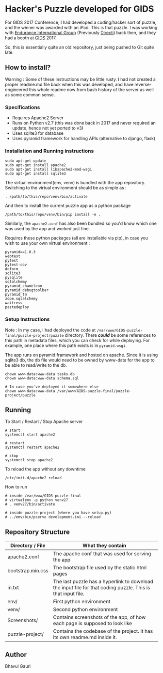 # Hacker's Puzzle developed for GIDS

For GIDS 2017 Conference, I had developed a coding/hacker sort of puzzle, and the winner was awarded with an iPad. This is that puzzle.
I was working with [Endurance International Group](https://www.endurance.com/) (Previously [Directi](https://www.directi.com/)) back then, and they had a booth at [GIDS](https://www.developermarch.com/developersummit/) 2017.

So, this is essentially quite an old repository, just being pushed to Git quite late.

## How to install?

Warning : Some of these instructions may be little rusty. I had not created a proper readme.md file back when this was developed, and have reverse-engineered this whole readme now from bash history of the server as well as some common sense. 

### Specifications

* Requires Apache2 Server
* Runs on Python v2.7 (this was done back in 2017 and never required an update, hence not yet ported to v3)
* Uses sqlite3 for database
* Uses pyramid framework for handling APIs (alternative to django, flask)

### Installation and Running instructions

```shell
sudo apt-get update
sudo apt-get install apache2
sudo apt-get install libapache2-mod-wsgi
sudo apt-get install sqlite3
```

The virtual environment(env, venv) is bundled with the app repository. Switching to the virtual environment should be as simple as : 

```shell
. /path/to/this/repo/venv/bin/activate
```

And then to install the current puzzle app as a python package

```shell
/path/to/this/repo/venv/bin/pip install -e .
```

Similarly, the `apache2.conf` has also been bundled so you'd know which one was used by the app and worked just fine.

Requires these python packages (all are installable via pip), in case you wish to use your own virtual environment :
 
```shell
pyramid==1.8.3
webtest
pytest
pytest-cov 
deform 
sqlite3
pysqlite
sqlalchemy 
pyramid_chameleon 
pyramid_debugtoolbar 
pyramid_tm 
zope.sqlalchemy 
waitress
pastedeploy
```

### Setup Instructions

Note : In my case, I had deployed the code at 
`/var/www/GIDS-puzzle-final/puzzle-project/puzzle` directory. There **_could_** be some references to this path in metadata files, which you can check for while deploying. For example, one place where this path exists is in `pyramid.wsgi`. 


The app runs on pyramid framework and hosted on apache. Since it is using sqlite3 db, the db file would need to be owned by www-data for the app to be able to read/write to the db.

```shell
chown www-data:www-data tasks.db
chown www-data:www-data schema.sql 

# In case you've deployed it somewhere else
chown www-data:www-data /var/www/GIDS-puzzle-final/puzzle-project/puzzle
```

## Running

To Start / Restart / Stop Apache server

```shell
# start
systemctl start apache2

# restart
systemctl restart apache2

# stop
systemctl stop apache2
```

To reload the app without any downtime

```shell
/etc/init.d/apache2 reload
```

How to run

```shell
# inside /var/www/GIDS-puzzle-final
# virtualenv -p python venv27
# . venv27/bin/activate

# inside puzzle-project (where you have setup.py)
# ../env/bin/pserve development.ini --reload
```


## Repository Structure

| Directory / File | What they contain |
|---|---|
|apache2.conf| The apache conf that was used for serving the app|
|bootstrap.min.css| The bootstrap file used by the static html pages|
|in.txt| The last puzzle has a hyperlink to download the input file for that coding puzzle. This is that input file. |
|env/| First python environment |
|venv/| Second python environment |
|Screenshots/ | Contains screenshots of the app, of how each page is supposed to look like
|puzzle-project/ | Contains the codebase of the project. It has its own readme.md inside it.


## Author

Bhavul Gauri 

